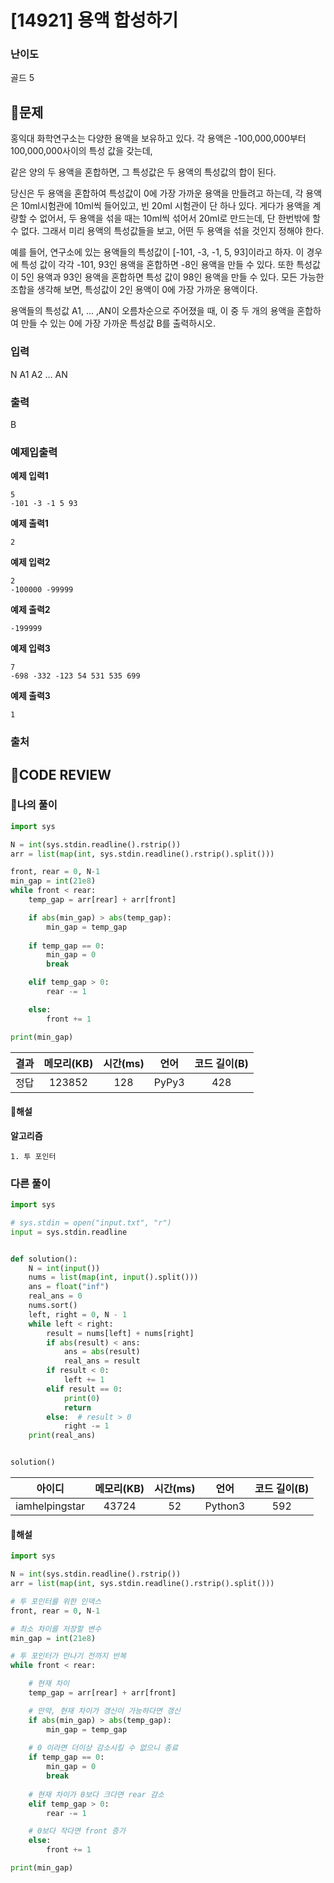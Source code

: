# [14921] 용액 합성하기

### **난이도**
골드 5
## **📝문제**
홍익대 화학연구소는 다양한 용액을 보유하고 있다. 각 용액은 -100,000,000부터 100,000,000사이의 특성 값을 갖는데,

같은 양의 두 용액을 혼합하면, 그 특성값은 두 용액의 특성값의 합이 된다.

당신은 두 용액을 혼합하여 특성값이 0에 가장 가까운 용액을 만들려고 하는데, 각 용액은 10ml시험관에 10ml씩 들어있고, 빈 20ml 시험관이 단 하나 있다. 게다가 용액을 계량할 수 없어서, 두 용액을 섞을 때는 10ml씩 섞어서 20ml로 만드는데, 단 한번밖에 할 수 없다. 그래서 미리 용액의 특성값들을 보고, 어떤 두 용액을 섞을 것인지 정해야 한다.

예를 들어, 연구소에 있는 용액들의 특성값이 [-101, -3, -1, 5, 93]이라고 하자. 이 경우에 특성 값이 각각 -101, 93인 용액을 혼합하면 -8인 용액을 만들 수 있다. 또한 특성값이 5인 용액과 93인 용액을 혼합하면 특성 값이 98인 용액을 만들 수 있다. 모든 가능한 조합을 생각해 보면, 특성값이 2인 용액이 0에 가장 가까운 용액이다.

용액들의 특성값 A1, … ,AN이 오름차순으로 주어졌을 때, 이 중 두 개의 용액을 혼합하여 만들 수 있는 0에 가장 가까운 특성값 B를 출력하시오.
### **입력**
N
A1 A2 … AN
### **출력**
B
### **예제입출력**

**예제 입력1**

```
5
-101 -3 -1 5 93
```

**예제 출력1**

```
2
```

**예제 입력2**

```
2
-100000 -99999
```

**예제 출력2**

```
-199999
```

**예제 입력3**

```
7
-698 -332 -123 54 531 535 699
```

**예제 출력3**

```
1
```

### **출처**

## **🧐CODE REVIEW**

### **🧾나의 풀이**

```python
import sys

N = int(sys.stdin.readline().rstrip())
arr = list(map(int, sys.stdin.readline().rstrip().split()))

front, rear = 0, N-1
min_gap = int(21e8)
while front < rear:
    temp_gap = arr[rear] + arr[front]

    if abs(min_gap) > abs(temp_gap):
        min_gap = temp_gap
        
    if temp_gap == 0:
        min_gap = 0
        break

    elif temp_gap > 0:
        rear -= 1

    else:
        front += 1

print(min_gap)
```

결과	| 메모리(KB) |	시간(ms) |	언어 |	코드 길이(B)
:----:|:-----:|:-----:|:-----:|:--------:
정답|123852|128|PyPy3|428
#### **📝해설**

**알고리즘**
```
1. 투 포인터
```

### **다른 풀이**

```python
import sys

# sys.stdin = open("input.txt", "r")
input = sys.stdin.readline


def solution():
    N = int(input())
    nums = list(map(int, input().split()))
    ans = float("inf")
    real_ans = 0
    nums.sort()
    left, right = 0, N - 1
    while left < right:
        result = nums[left] + nums[right]
        if abs(result) < ans:
            ans = abs(result)
            real_ans = result
        if result < 0:
            left += 1
        elif result == 0:
            print(0)
            return
        else:  # result > 0
            right -= 1
    print(real_ans)


solution()
```

아이디 | 메모리(KB) |	시간(ms) |	언어 |	코드 길이(B) 
:-----:|:-----:|:-----:|:----:|:--------:
iamhelpingstar|43724|52|Python3|592
#### **📝해설**

```python
import sys

N = int(sys.stdin.readline().rstrip())
arr = list(map(int, sys.stdin.readline().rstrip().split()))

# 투 포인터를 위한 인덱스
front, rear = 0, N-1

# 최소 차이를 저장할 변수
min_gap = int(21e8)

# 투 포인터가 만나기 전까지 반복
while front < rear:

    # 현재 차이
    temp_gap = arr[rear] + arr[front]

    # 만약, 현재 차이가 갱신이 가능하다면 갱신
    if abs(min_gap) > abs(temp_gap):
        min_gap = temp_gap
    
    # 0 이라면 더이상 감소시킬 수 없으니 종료
    if temp_gap == 0:
        min_gap = 0
        break
    
    # 현재 차이가 0보다 크다면 rear 감소
    elif temp_gap > 0:
        rear -= 1

    # 0보다 작다면 front 증가
    else:
        front += 1

print(min_gap)
```